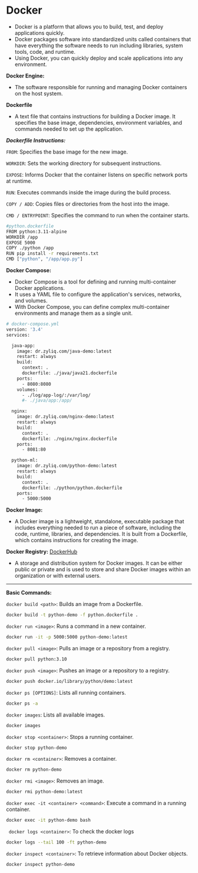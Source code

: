 # Docker

* Docker is a platform that allows you to build, test, and deploy applications quickly. 
* Docker packages software into standardized units called containers that have everything the software needs to run including libraries, system tools, code, and runtime.
* Using Docker, you can quickly deploy and scale applications into any environment.


**Docker Engine:**
- The software responsible for running and managing Docker containers on the host system.

**Dockerfile**
- A text file that contains instructions for building a Docker image. It specifies the base image, dependencies, environment variables, and commands needed to set up the application.

***Dockerfile Instructions:***

`FROM`: Specifies the base image for the new image.

`WORKDIR`: Sets the working directory for subsequent instructions.

`EXPOSE`: Informs Docker that the container listens on specific network ports at runtime.

`RUN`: Executes commands inside the image during the build process.

`COPY / ADD`: Copies files or directories from the host into the image.

`CMD / ENTRYPOINT`: Specifies the command to run when the container starts.

```bash
#python.dockerfile
FROM python:3.11-alpine
WORKDIR /app
EXPOSE 5000
COPY ./python /app
RUN pip install -r requirements.txt
CMD ["python", "/app/app.py"]
```

**Docker Compose:**
- Docker Compose is a tool for defining and running multi-container Docker applications.
- It uses a YAML file to configure the application's services, networks, and volumes.
- With Docker Compose, you can define complex multi-container environments and manage them as a single unit.

```bash
# docker-compose.yml
version: '3.4'
services:

  java-app:
    image: dr.zyliq.com/java-demo:latest
    restart: always
    build:
      context: .
      dockerfile: ./java/java21.dockerfile
    ports:
      - 8080:8080
    volumes:
      - ./log/app-log/:/var/log/
      #- ./java/app:/app/

  nginx:
    image: dr.zyliq.com/nginx-demo:latest
    restart: always
    build:
      context: .
      dockerfile: ./nginx/nginx.dockerfile
    ports:
      - 8081:80

  python-ml:
    image: dr.zyliq.com/python-demo:latest
    restart: always
    build:
      context: .
      dockerfile: ./python/python.dockerfile
    ports:
      - 5000:5000
```

**Docker Image:**
- A Docker image is a lightweight, standalone, executable package that includes everything needed to run a piece of software, including the code, runtime, libraries, and dependencies. It is built from a Dockerfile, which contains instructions for creating the image.

**Docker Registry:** [DockerHub](https://hub.docker.com/)
- A storage and distribution system for Docker images. It can be either public or private and is used to store and share Docker images within an organization or with external users.


*******
**Basic Commands:**

`docker build <path>`: Builds an image from a Dockerfile.

```bash
docker build -t python-demo -f python.dockerfile .
```

`docker run <image>`: Runs a command in a new container.

```bash
docker run -it -p 5000:5000 python-demo:latest
```

`docker pull <image>`: Pulls an image or a repository from a registry.

```bash
docker pull python:3.10
```

`docker push <image>`: Pushes an image or a repository to a registry.

```bash
docker push docker.io/library/python/demo:latest
```
`docker ps [OPTIONS]`: Lists all running containers.

```bash
docker ps -a
```

`docker images`: Lists all available images.

```bash
docker images
```

`docker stop <container>`: Stops a running container.

```bash
docker stop python-demo
```

`docker rm <container>`: Removes a container.

```bash
docker rm python-demo
```

`docker rmi <image>`: Removes an image.

```bash
docker rmi python-demo:latest
```

`docker exec -it <container> <command>`: Execute a command in a running container.


```bash
docker exec -it python-demo bash
```

` docker logs <container>`: To check the docker logs

```bash
docker logs --tail 100 -ft python-demo
```

`docker inspect <container>`: To retrieve information about Docker objects.

```bash
docker inspect python-demo
```   
